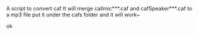 A script to convert caf
It will merge callmic***.caf and cafSpeaker***.caf to a mp3 file
put it under the cafs folder and it will work~

ok
